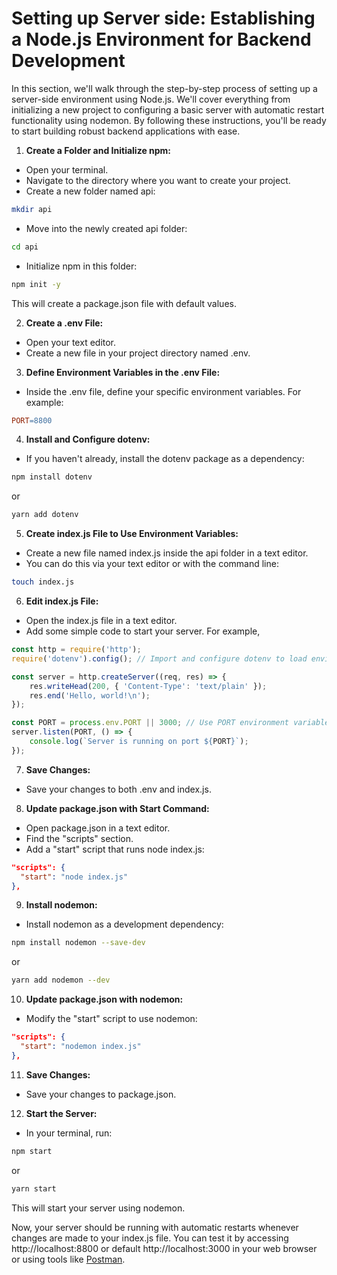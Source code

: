# Setting up Server side: Establishing a Node.js Environment for Backend Development

In this section, we'll walk through the step-by-step process of setting up a server-side environment using Node.js. We'll cover everything from initializing a new project to configuring a basic server with automatic restart functionality using nodemon. By following these instructions, you'll be ready to start building robust backend applications with ease.

1. **Create a Folder and Initialize npm:**

- Open your terminal.
- Navigate to the directory where you want to create your project.
- Create a new folder named api:

```bash
mkdir api
```

- Move into the newly created api folder:
```bash
cd api
```

- Initialize npm in this folder:
```bash
npm init -y
```

This will create a package.json file with default values.

2. **Create a .env File:**

- Open your text editor.
- Create a new file in your project directory named .env.

3. **Define Environment Variables in the .env File:**

- Inside the .env file, define your specific environment variables. For example:

```makefile
PORT=8800
```

4. **Install and Configure dotenv:**

- If you haven't already, install the dotenv package as a dependency:

```bash
npm install dotenv
```

or

```bash
yarn add dotenv
```

5. **Create index.js File to Use Environment Variables:**

- Create a new file named index.js inside the api folder in a text editor.
- You can do this via your text editor or with the command line:

```bash
touch index.js
```

6. **Edit index.js File:**

- Open the index.js file in a text editor.
- Add some simple code to start your server. For example,

```javascript
const http = require('http');
require('dotenv').config(); // Import and configure dotenv to load environment variables

const server = http.createServer((req, res) => {
    res.writeHead(200, { 'Content-Type': 'text/plain' });
    res.end('Hello, world!\n');
});

const PORT = process.env.PORT || 3000; // Use PORT environment variable or default to 3000
server.listen(PORT, () => {
    console.log(`Server is running on port ${PORT}`);
});
```

7. **Save Changes:**

- Save your changes to both .env and index.js.

8. **Update package.json with Start Command:**

- Open package.json in a text editor.
- Find the "scripts" section.
- Add a "start" script that runs node index.js:

```json
"scripts": {
  "start": "node index.js"
},
```

9. **Install nodemon:**

- Install nodemon as a development dependency:

```bash
npm install nodemon --save-dev
```
or

```bash
yarn add nodemon --dev
```

10. **Update package.json with nodemon:**

- Modify the "start" script to use nodemon:

```json
"scripts": {
  "start": "nodemon index.js"
},
```

11. **Save Changes:**

- Save your changes to package.json.

12. **Start the Server:**

- In your terminal, run:

```bash
npm start
```

or

```bash
yarn start
```

This will start your server using nodemon.

Now, your server should be running with automatic restarts whenever changes are made to your index.js file. You can test it by accessing http://localhost:8800 or default http://localhost:3000 in your web browser or using tools like [Postman](https://www.postman.com/).
